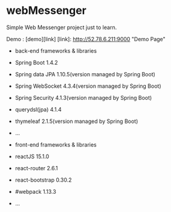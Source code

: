 # webMessenger

Simple Web Messenger project just to learn.

Demo : [demo][link]
[link]: http://52.78.6.211:9000 "Demo Page"


* back-end frameworks & libraries
 * Spring Boot 1.4.2
 * Spring data JPA 1.10.5(version managed by Spring Boot)
 * Spring WebSocket 4.3.4(version managed by Spring Boot)
 * Spring Security 4.1.3(version managed by Spring Boot)
 * querydsl(jpa) 4.1.4
 * thymeleaf 2.1.5(version managed by Spring Boot)
 * ...
 
* front-end frameworks & libraries
 * reactJS 15.1.0
 * react-router 2.6.1
 * react-bootstrap 0.30.2
 * #webpack 1.13.3
 * ...

